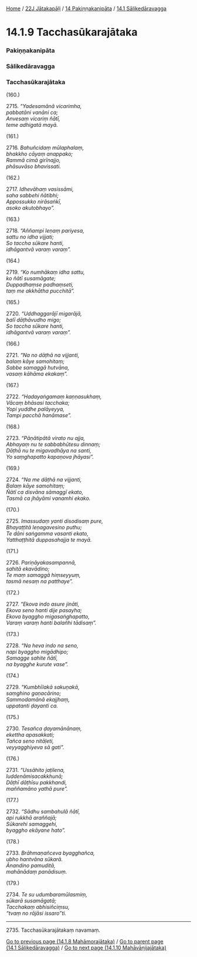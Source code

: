 
[Home](/) / [22J Jātakapāḷi](../../../22J.md) / [14 Pakiṇṇakanipāta](../../14.md) / [14.1 Sālikedāravagga](../14.1.md)

# 14.1.9 Tacchasūkarajātaka

### Pakiṇṇakanipāta

### Sālikedāravagga

### Tacchasūkarajātaka

(160.)

2715\. _“Yadesamānā vicarimha,_  
_pabbatāni vanāni ca;_  
_Anvesaṃ vicariṃ ñātī,_  
_teme adhigatā mayā._  


(161.)

2716\. _Bahuñcidaṃ mūlaphalaṃ,_  
_bhakkho cāyaṃ anappako;_  
_Rammā cimā girīnajjo,_  
_phāsuvāso bhavissati._  


(162.)

2717\. _Idhevāhaṃ vasissāmi,_  
_saha sabbehi ñātibhi;_  
_Appossukko nirāsaṅkī,_  
_asoko akutobhayo”._  


(163.)

2718\. _“Aññampi leṇaṃ pariyesa,_  
_sattu no idha vijjati;_  
_So taccha sūkare hanti,_  
_idhāgantvā varaṃ varaṃ”._  


(164.)

2719\. _“Ko numhākaṃ idha sattu,_  
_ko ñātī susamāgate;_  
_Duppadhaṃse padhaṃseti,_  
_taṃ me akkhātha pucchitā”._  


(165.)

2720\. _“Uddhaggarājī migarājā,_  
_balī dāṭhāvudho migo;_  
_So taccha sūkare hanti,_  
_idhāgantvā varaṃ varaṃ”._  


(166.)

2721\. _“Na no dāṭhā na vijjanti,_  
_balaṃ kāye samohitaṃ;_  
_Sabbe samaggā hutvāna,_  
_vasaṃ kāhāma ekakaṃ”._  


(167.)

2722\. _“Hadayaṅgamaṃ kaṇṇasukhaṃ,_  
_Vācaṃ bhāsasi tacchaka;_  
_Yopi yuddhe palāyeyya,_  
_Tampi pacchā hanāmase”._  


(168.)

2723\. _“Pāṇātipātā virato nu ajja,_  
_Abhayaṃ nu te sabbabhūtesu dinnaṃ;_  
_Dāṭhā nu te migavadhāya na santi,_  
_Yo saṃghapatto kapaṇova jhāyasi”._  


(169.)

2724\. _“Na me dāṭhā na vijjanti,_  
_Balaṃ kāye samohitaṃ;_  
_Ñātī ca disvāna sāmaggī ekato,_  
_Tasmā ca jhāyāmi vanamhi ekako._  


(170.)

2725\. _Imassudaṃ yanti disodisaṃ pure,_  
_Bhayaṭṭitā leṇagavesino puthu;_  
_Te dāni saṅgamma vasanti ekato,_  
_Yatthaṭṭhitā duppasahajja te mayā._  


(171.)

2726\. _Pariṇāyakasampannā,_  
_sahitā ekavādino;_  
_Te maṃ samaggā hiṃseyyuṃ,_  
_tasmā nesaṃ na patthaye”._  


(172.)

2727\. _“Ekova indo asure jināti,_  
_Ekova seno hanti dije pasayha;_  
_Ekova byaggho migasaṅghapatto,_  
_Varaṃ varaṃ hanti balañhi tādisaṃ”._  


(173.)

2728\. _“Na heva indo na seno,_  
_napi byaggho migādhipo;_  
_Samagge sahite ñātī,_  
_na byagghe kurute vase”._  


(174.)

2729\. _“Kumbhīlakā sakuṇakā,_  
_saṃghino gaṇacārino;_  
_Sammodamānā ekajjhaṃ,_  
_uppatanti ḍayanti ca._  


(175.)

2730\. _Tesañca ḍayamānānaṃ,_  
_ekettha apasakkati;_  
_Tañca seno nitāḷeti,_  
_veyyagghiyeva sā gati”._  


(176.)

2731\. _“Ussāhito jaṭilena,_  
_luddenāmisacakkhunā;_  
_Dāṭhī dāṭhīsu pakkhandi,_  
_maññamāno yathā pure”._  


(177.)

2732\. _“Sādhu sambahulā ñātī,_  
_api rukkhā araññajā;_  
_Sūkarehi samaggehi,_  
_byaggho ekāyane hato”._  


(178.)

2733\. _Brāhmaṇañceva byagghañca,_  
_ubho hantvāna sūkarā._  
_Ānandino pamuditā,_  
_mahānādaṃ panādisuṃ._  


(179.)

2734\. _Te su udumbaramūlasmiṃ,_  
_sūkarā susamāgatā;_  
_Tacchakaṃ abhisiñciṃsu,_  
_“tvaṃ no rājāsi issaro”ti._  


---

2735\. Tacchasūkarajātakaṃ navamaṃ.



[Go to previous page (14.1.8 Mahāmorajātaka)](14.1.8.md) / [Go to parent page (14.1 Sālikedāravagga)](../14.1.md) / [Go to next page (14.1.10 Mahāvāṇijajātaka)](14.1.10.md)


